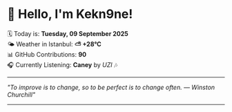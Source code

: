 # 👋 Hello, I'm Kekn9ne!

🗓️ Today is: **Tuesday, 09 September 2025**  
🌤️ Weather in Istanbul: **⛅️  +28°C**  
📊 GitHub Contributions: **90**  
🎧 Currently Listening: **Caney** by *UZI* 🎶

---

_"To improve is to change, so to be perfect is to change often. — *Winston Churchill*"_

---
